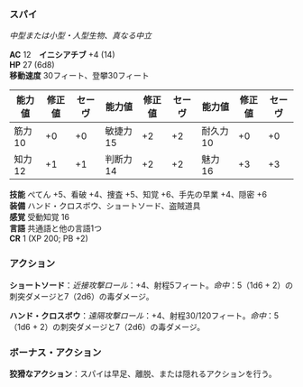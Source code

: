 ### スパイ
*中型または小型・人型生物、真なる中立*

**AC** 12　**イニシアチブ** +4 (14)  
**HP** 27 (6d8)  
**移動速度** 30フィート、登攀30フィート

| 能力値 | 修正値 | セーヴ | 能力値 | 修正値 | セーヴ | 能力値 | 修正値 | セーヴ |
|--------|--------|--------|--------|--------|--------|--------|--------|--------|
| 筋力10 | +0 | +0 | 敏捷力15 | +2 | +2 | 耐久力10 | +0 | +0 |
| 知力12 | +1 | +1 | 判断力14 | +2 | +2 | 魅力16 | +3 | +3 |

**技能** ぺてん +5、看破 +4、捜査 +5、知覚 +6、手先の早業 +4、隠密 +6  
**装備** ハンド・クロスボウ、ショートソード、盗賊道具  
**感覚** 受動知覚 16  
**言語** 共通語と他の言語1つ  
**CR** 1 (XP 200; PB +2)

### アクション

**ショートソード**：*近接攻撃ロール*：+4、射程5フィート。*命中*：5（1d6 + 2）の刺突ダメージと7（2d6）の毒ダメージ。

**ハンド・クロスボウ**：*遠隔攻撃ロール*：+4、射程30/120フィート。*命中*：5（1d6 + 2）の刺突ダメージと7（2d6）の毒ダメージ。

### ボーナス・アクション

**狡猾なアクション**：スパイは早足、離脱、または隠れるアクションを行う。